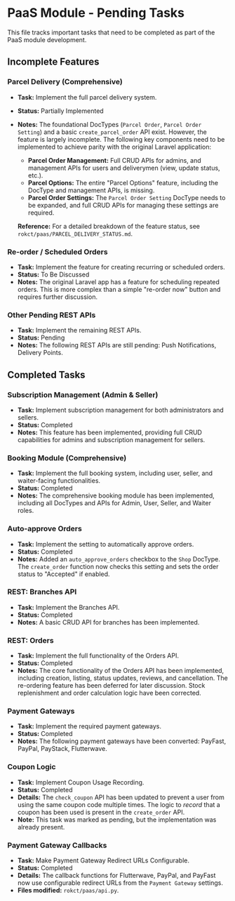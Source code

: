 # PaaS Module - Pending Tasks

This file tracks important tasks that need to be completed as part of the PaaS module development.

## Incomplete Features

### Parcel Delivery (Comprehensive)
-   **Task:** Implement the full parcel delivery system.
-   **Status:** Partially Implemented
-   **Notes:** The foundational DocTypes (`Parcel Order`, `Parcel Order Setting`) and a basic `create_parcel_order` API exist. However, the feature is largely incomplete. The following key components need to be implemented to achieve parity with the original Laravel application:
    -   **Parcel Order Management:** Full CRUD APIs for admins, and management APIs for users and deliverymen (view, update status, etc.).
    -   **Parcel Options:** The entire "Parcel Options" feature, including the DocType and management APIs, is missing.
    -   **Parcel Order Settings:** The `Parcel Order Setting` DocType needs to be expanded, and full CRUD APIs for managing these settings are required.

    **Reference:** For a detailed breakdown of the feature status, see `rokct/paas/PARCEL_DELIVERY_STATUS.md`.

### Re-order / Scheduled Orders
-   **Task:** Implement the feature for creating recurring or scheduled orders.
-   **Status:** To Be Discussed
-   **Notes:** The original Laravel app has a feature for scheduling repeated orders. This is more complex than a simple "re-order now" button and requires further discussion.

### Other Pending REST APIs
-   **Task:** Implement the remaining REST APIs.
-   **Status:** Pending
-   **Notes:** The following REST APIs are still pending: Push Notifications, Delivery Points.

## Completed Tasks

### Subscription Management (Admin & Seller)
-   **Task:** Implement subscription management for both administrators and sellers.
-   **Status:** Completed
-   **Notes:** This feature has been implemented, providing full CRUD capabilities for admins and subscription management for sellers.

### Booking Module (Comprehensive)
-   **Task:** Implement the full booking system, including user, seller, and waiter-facing functionalities.
-   **Status:** Completed
-   **Notes:** The comprehensive booking module has been implemented, including all DocTypes and APIs for Admin, User, Seller, and Waiter roles.

### Auto-approve Orders
-   **Task:** Implement the setting to automatically approve orders.
-   **Status:** Completed
-   **Notes:** Added an `auto_approve_orders` checkbox to the `Shop` DocType. The `create_order` function now checks this setting and sets the order status to "Accepted" if enabled.

### REST: Branches API
-   **Task:** Implement the Branches API.
-   **Status:** Completed
-   **Notes:** A basic CRUD API for branches has been implemented.

### REST: Orders
-   **Task:** Implement the full functionality of the Orders API.
-   **Status:** Completed
-   **Notes:** The core functionality of the Orders API has been implemented, including creation, listing, status updates, reviews, and cancellation. The re-ordering feature has been deferred for later discussion. Stock replenishment and order calculation logic have been corrected.

### Payment Gateways
-   **Task:** Implement the required payment gateways.
-   **Status:** Completed
-   **Notes:** The following payment gateways have been converted: PayFast, PayPal, PayStack, Flutterwave.

### Coupon Logic
-   **Task:** Implement Coupon Usage Recording.
-   **Status:** Completed
-   **Details:** The `check_coupon` API has been updated to prevent a user from using the same coupon code multiple times. The logic to *record* that a coupon has been used is present in the `create_order` API.
-   **Note:** This task was marked as pending, but the implementation was already present.

### Payment Gateway Callbacks
-   **Task:** Make Payment Gateway Redirect URLs Configurable.
-   **Status:** Completed
-   **Details:** The callback functions for Flutterwave, PayPal, and PayFast now use configurable redirect URLs from the `Payment Gateway` settings.
-   **Files modified:** `rokct/paas/api.py`.